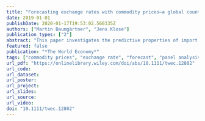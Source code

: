 ```yaml
---
title: "Forecasting exchange rates with commodity prices—a global country analysis"
date: 2019-01-01
publishDate: 2020-01-17T19:53:02.560335Z
authors: ["Martin Baumgärtner", "Jens Klose"]
publication_types: ["2"]
abstract: "This paper investigates the predictive properties of import and export prices of commodities on the exchange rates. A period from 1993 to 2016 is considered. We find that forecasts of the exchange rate adding commodity export and import prices are superior to those neglecting these variables. This holds irrespective of whether the countries are net exporters or importers of commodities. However, the forecasting power was even better in the 1990s and seems to have decreased since that that time. Nevertheless, forecasts can even today be improved considerably by adding commodity prices."
featured: false
publication: "*The World Economy*"
tags: ["commodity prices", "exchange rate", "forecast", "panel analysis"]
url_pdf: "https://onlinelibrary.wiley.com/doi/abs/10.1111/twec.12802"
url_code:
url_dataset:
url_poster:
url_project:
url_slides:
url_source:
url_video:
doi: "10.1111/twec.12802"
---
```


